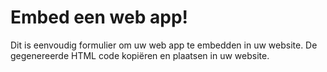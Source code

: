# Embed een web app!

Dit is eenvoudig formulier om uw web app te embedden in uw website.
De gegenereerde HTML code kopiëren en plaatsen in uw website.


